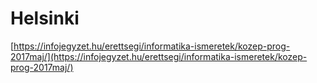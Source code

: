# Helsinki

[https://infojegyzet.hu/erettsegi/informatika-ismeretek/kozep-prog-2017maj/](https://infojegyzet.hu/erettsegi/informatika-ismeretek/kozep-prog-2017maj/)
